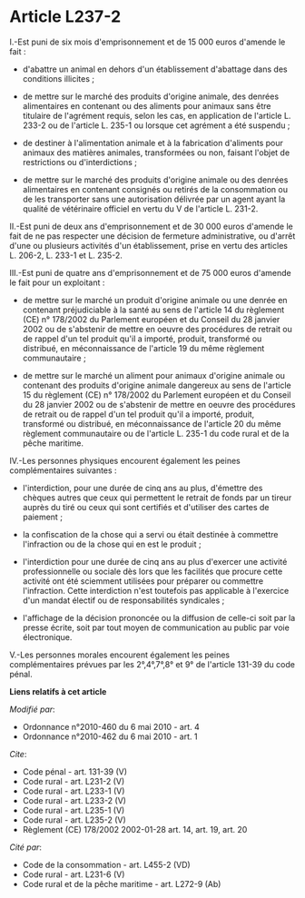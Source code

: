 # Article L237-2

I.-Est puni de six mois d'emprisonnement et de 15 000 euros d'amende le fait :

- d'abattre un animal en dehors d'un établissement d'abattage dans des conditions illicites ;

- de mettre sur le marché des produits d'origine animale, des denrées alimentaires en contenant ou des aliments pour animaux
sans être titulaire de l'agrément requis, selon les cas, en application de l'article L. 233-2 ou de l'article L. 235-1 ou
lorsque cet agrément a été suspendu ;

- de destiner à l'alimentation animale et à la fabrication d'aliments pour animaux des matières animales, transformées ou
non, faisant l'objet de restrictions ou d'interdictions ;

- de mettre sur le marché des produits d'origine animale ou des denrées alimentaires en contenant consignés ou retirés de la
consommation ou de les transporter sans une autorisation délivrée par un agent ayant la qualité de vétérinaire officiel en
vertu du V de l'article L. 231-2. 

II.-Est puni de deux ans d'emprisonnement et de 30 000 euros d'amende le fait de ne pas respecter une décision de fermeture
administrative, ou d'arrêt d'une ou plusieurs activités d'un établissement, prise en vertu des articles L. 206-2, L. 233-1 et
L. 235-2. 

III.-Est puni de quatre ans d'emprisonnement et de 75 000 euros d'amende le fait pour un exploitant :

- de mettre sur le marché un produit d'origine animale ou une denrée en contenant préjudiciable à la santé au sens de
l'article 14 du règlement (CE) n° 178/2002 du Parlement européen et du Conseil du 28 janvier 2002 ou de s'abstenir de mettre
en oeuvre des procédures de retrait ou de rappel d'un tel produit qu'il a importé, produit, transformé ou distribué, en
méconnaissance de l'article 19 du même règlement communautaire ;

- de mettre sur le marché un aliment pour animaux d'origine animale ou contenant des produits d'origine animale dangereux au
sens de l'article 15 du règlement (CE) n° 178/2002 du Parlement européen et du Conseil du 28 janvier 2002 ou de s'abstenir de
mettre en oeuvre des procédures de retrait ou de rappel d'un tel produit qu'il a importé, produit, transformé ou distribué,
en méconnaissance de l'article 20 du même règlement communautaire ou de l'article L. 235-1 du code rural et de la pêche
maritime. 

IV.-Les personnes physiques encourent également les peines complémentaires suivantes :

- l'interdiction, pour une durée de cinq ans au plus, d'émettre des chèques autres que ceux qui permettent le retrait de
fonds par un tireur auprès du tiré ou ceux qui sont certifiés et d'utiliser des cartes de paiement ;

- la confiscation de la chose qui a servi ou était destinée à commettre l'infraction ou de la chose qui en est le produit ;

- l'interdiction pour une durée de cinq ans au plus d'exercer une activité professionnelle ou sociale dès lors que les
facilités que procure cette activité ont été sciemment utilisées pour préparer ou commettre l'infraction. Cette interdiction
n'est toutefois pas applicable à l'exercice d'un mandat électif ou de responsabilités syndicales ;

- l'affichage de la décision prononcée ou la diffusion de celle-ci soit par la presse écrite, soit par tout moyen de
communication au public par voie électronique.

V.-Les personnes morales encourent également les peines complémentaires prévues par les 2°,4°,7°,8° et 9° de l'article 131-39
du code pénal.

**Liens relatifs à cet article**

_Modifié par_:

  - Ordonnance n°2010-460 du 6 mai 2010 - art. 4
  - Ordonnance n°2010-462 du 6 mai 2010 - art. 1

_Cite_:

  - Code pénal - art. 131-39 (V)
  - Code rural - art. L231-2 (V)
  - Code rural - art. L233-1 (V)
  - Code rural - art. L233-2 (V)
  - Code rural - art. L235-1 (V)
  - Code rural - art. L235-2 (V)
  - Règlement (CE) 178/2002 2002-01-28 art. 14, art. 19, art. 20

_Cité par_:

  - Code de la consommation - art. L455-2 (VD)
  - Code rural - art. L231-6 (V)
  - Code rural et de la pêche maritime - art. L272-9 (Ab)
